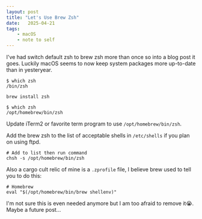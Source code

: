 ```yaml
---
layout: post
title: "Let's Use Brew Zsh"
date:   2025-04-21
tags: 
    - macOS 
    - note to self
--- 
```

I've had switch default zsh to brew zsh more than once so into a blog post it goes. Luckily macOS seems to now keep system packages more up-to-date than in yesteryear. 

```
$ which zsh
/bin/zsh
```

`brew install zsh`

```
$ which zsh  
/opt/homebrew/bin/zsh
```
Update iTerm2 or favorite term program to use `/opt/homebrew/bin/zsh`.

Add the brew zsh to the list of acceptable shells in `/etc/shells` if you plan on using ftpd.
```
# Add to list then run command
chsh -s /opt/homebrew/bin/zsh
```
Also a cargo cult relic of mine is a `.zprofile` file, I believe brew used to tell you to do this:
```
# Homebrew
eval "$(/opt/homebrew/bin/brew shellenv)"
```
I'm not sure this is even needed anymore but I am too afraid to remove it😭. Maybe a future post... 
